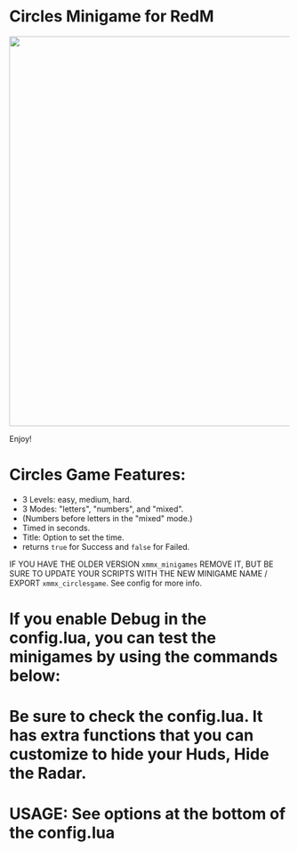 # Circles Minigame for RedM

<img src='https://r2.fivemanage.com/image/r365d_CIlxN8CXVM8C.png' width='700'>

Enjoy!


# Circles Game Features: 
- 3 Levels: easy, medium, hard.
- 3 Modes: "letters", "numbers", and "mixed".
- (Numbers before letters in the "mixed" mode.)
- Timed in seconds.
- Title: Option to set the time.
- returns `true` for Success and `false` for Failed.


IF YOU HAVE THE OLDER VERSION `xmmx_minigames` REMOVE IT, BUT BE SURE TO UPDATE YOUR
SCRIPTS WITH THE NEW MINIGAME NAME / EXPORT `xmmx_circlesgame`. See config for more info.


# If you enable Debug in the config.lua, you can test the minigames by using the commands below:

# Be sure to check the config.lua. It has extra functions that you can customize to hide your Huds, Hide the Radar.

# USAGE: See options at the bottom of the config.lua